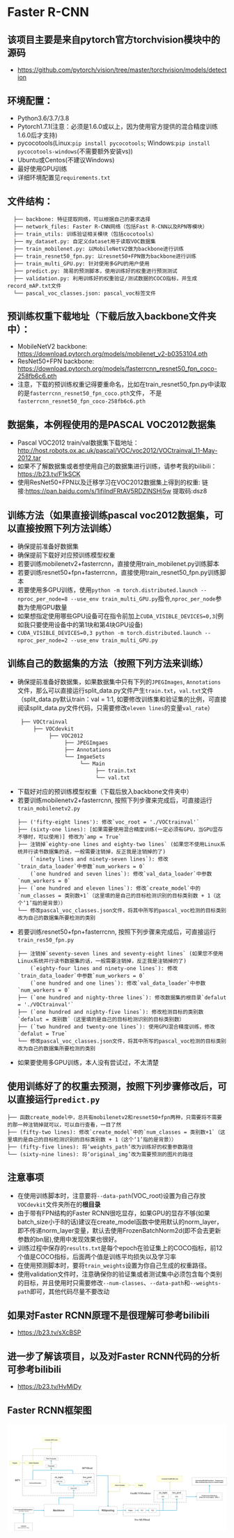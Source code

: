# Faster R-CNN

## 该项目主要是来自pytorch官方torchvision模块中的源码
* https://github.com/pytorch/vision/tree/master/torchvision/models/detection

## 环境配置：
* Python3.6/3.7/3.8
* Pytorch1.7.1(注意：必须是1.6.0或以上，因为使用官方提供的混合精度训练1.6.0后才支持)
* pycocotools(Linux:`pip install pycocotools`; Windows:`pip install pycocotools-windows`(不需要额外安装vs))
* Ubuntu或Centos(不建议Windows)
* 最好使用GPU训练
* 详细环境配置见`requirements.txt`

## 文件结构：
```
  ├── backbone: 特征提取网络，可以根据自己的要求选择
  ├── network_files: Faster R-CNN网络（包括Fast R-CNN以及RPN等模块）
  ├── train_utils: 训练验证相关模块（包括cocotools）
  ├── my_dataset.py: 自定义dataset用于读取VOC数据集
  ├── train_mobilenet.py: 以MobileNetV2做为backbone进行训练
  ├── train_resnet50_fpn.py: 以resnet50+FPN做为backbone进行训练
  ├── train_multi_GPU.py: 针对使用多GPU的用户使用
  ├── predict.py: 简易的预测脚本，使用训练好的权重进行预测测试
  ├── validation.py: 利用训练好的权重验证/测试数据的COCO指标，并生成record_mAP.txt文件
  └── pascal_voc_classes.json: pascal_voc标签文件
```

## 预训练权重下载地址（下载后放入backbone文件夹中）：
* MobileNetV2 backbone: https://download.pytorch.org/models/mobilenet_v2-b0353104.pth
* ResNet50+FPN backbone: https://download.pytorch.org/models/fasterrcnn_resnet50_fpn_coco-258fb6c6.pth
* 注意，下载的预训练权重记得要重命名，比如在train_resnet50_fpn.py中读取的是`fasterrcnn_resnet50_fpn_coco.pth`文件，
  不是`fasterrcnn_resnet50_fpn_coco-258fb6c6.pth`
 
 
## 数据集，本例程使用的是PASCAL VOC2012数据集
* Pascal VOC2012 train/val数据集下载地址：http://host.robots.ox.ac.uk/pascal/VOC/voc2012/VOCtrainval_11-May-2012.tar
* 如果不了解数据集或者想使用自己的数据集进行训练，请参考我的bilibili：https://b23.tv/F1kSCK
* 使用ResNet50+FPN以及迁移学习在VOC2012数据集上得到的权重: 链接:https://pan.baidu.com/s/1ifilndFRtAV5RDZINSHj5w 提取码:dsz8

## 训练方法（如果直接训练pascal voc2012数据集，可以直接按照下列方法训练）
* 确保提前准备好数据集
* 确保提前下载好对应预训练模型权重
* 若要训练mobilenetv2+fasterrcnn，直接使用train_mobilenet.py训练脚本
* 若要训练resnet50+fpn+fasterrcnn，直接使用train_resnet50_fpn.py训练脚本
* 若要使用多GPU训练，使用`python -m torch.distributed.launch --nproc_per_node=8 --use_env train_multi_GPU.py`指令,`nproc_per_node`参数为使用GPU数量
* 如果想指定使用哪些GPU设备可在指令前加上`CUDA_VISIBLE_DEVICES=0,3`(例如我只要使用设备中的第1块和第4块GPU设备)
* `CUDA_VISIBLE_DEVICES=0,3 python -m torch.distributed.launch --nproc_per_node=2 --use_env train_multi_GPU.py`

## 训练自己的数据集的方法（按照下列方法来训练）
* 确保提前准备好数据集，如果数据集中只有下列的`JPEGImages`, `Annotations`文件，那么可以直接运行split_data.py文件产生`train.txt`，`val.txt`文件（split_data.py默认train：val = 1:1, 如要修改训练集和验证集的比例，可直接阅读split_data.py文件代码，只需要修改`eleven lines`的变量`val_rate`）
  ```
   ├── VOCtrainval
       ├── VOCdevkit
            ├── VOC2012
                 ├── JPEGImgaes
                 ├── Annotations
                 └── ImgaeSets
                      └── Main 
                           ├── train.txt
                           └── val.txt                                             
  ```
* 下载好对应的预训练模型权重（下载后放入backbone文件夹中）
* 若要训练mobilenetv2+fasterrcnn, 按照下列步骤来完成后，可直接运行`train_mobilenetv2.py`
  ```
  ├── ('fifty-eight lines'): 修改`voc_root = './VOCtrainval'`
  ├── (sixty-one lines): [如果需要使用混合精度训练(一定必须有GPU，当GPU显存不够时，可以使用)] 修改为`amp = True`
  ├── 注销掉`eighty-one lines and eighty-two lines` (如果您不使用Linux系统并行读书数据集的话，一般需要注销掉，反正我是注销掉的了)
      (`ninety lines and ninety-seven lines`): 修改`train_data_loader`中参数`num_workers = 0` 
      (`one hundred and seven lines`): 修改`val_data_loader`中参数`num_workers = 0`
  ├── (`one hundred and eleven lines`): 修改`create_model`中的`num_classes = 类别数+1`（这里填的是自己的目标检测识别的目标类别数 + 1（这个‘1’指的是背景））
  └── 修改pascal_voc_classes.json文件，将其中所写的pascal_voc检测的目标类别改为自己的数据集所要检测的类别
  ```
* 若要训练resnet50+fpn+fasterrcnn, 按照下列步骤来完成后，可直接运行`train_res50_fpn.py`
  ```
  ├── 注销掉`seventy-seven lines and seventy-eight lines` (如果您不使用Linux系统并行读书数据集的话，一般需要注销掉，反正我是注销掉的了)
      (`eighty-four lines and ninety-one lines`): 修改`train_data_loader`中参数`num_workers = 0`
      (`one hundred and one lines`): 修改`val_data_loader`中参数`num_workers = 0`
  ├── (`one hundred and nighty-three lines`): 修改数据集的根目录`defalut = './VOCtrainval'`
  ├── (`one hundred and nighty-five lines`): 修改检测目标的类别数`defalut = 类别数`（这里填的是自己的目标检测识别的目标类别数）
  ├── (`two hundred and twenty-one lines`): 使用GPU混合精度训练，修改`defalut = True` 
  └── 修改pascal_voc_classes.json文件，将其中所写的pascal_voc检测的目标类别改为自己的数据集所要检测的类别
  ```
* 如果要使用多GPU训练，本人没有尝试过，不太清楚

## 使用训练好了的权重去预测，按照下列步骤修改后，可以直接运行`predict.py`
  ```
  ├── 函数create_model中，总共有mobilenetv2和resnet50+fpn两种，只需要将不需要的那一种注销掉就可以，可以自行查看，一目了然
  ├── (fifty-two lines): 修改`create_model`中的`num_classes = 类别数+1`（这里填的是自己的目标检测识别的目标类别数 + 1（这个‘1’指的是背景））
  ├── (fifty-five lines): 将‘weights_path’改为训练好的权重参数路径
  └── (sixty-nine lines): 将‘original_img’改为需要预测的图片的路径
  ```
  
## 注意事项
* 在使用训练脚本时，注意要将`--data-path`(VOC_root)设置为自己存放`VOCdevkit`文件夹所在的**根目录**
* 由于带有FPN结构的Faster RCNN很吃显存，如果GPU的显存不够(如果batch_size小于8的话)建议在create_model函数中使用默认的norm_layer，
  即不传递norm_layer变量，默认去使用FrozenBatchNorm2d(即不会去更新参数的bn层),使用中发现效果也很好。
* 训练过程中保存的`results.txt`是每个epoch在验证集上的COCO指标，前12个值是COCO指标，后面两个值是训练平均损失以及学习率
* 在使用预测脚本时，要将`train_weights`设置为你自己生成的权重路径。
* 使用validation文件时，注意确保你的验证集或者测试集中必须包含每个类别的目标，并且使用时只需要修改`--num-classes`、`--data-path`和`--weights-path`即可，其他代码尽量不要改动

## 如果对Faster RCNN原理不是很理解可参考bilibili
* https://b23.tv/sXcBSP

## 进一步了解该项目，以及对Faster RCNN代码的分析可参考bilibili
* https://b23.tv/HvMiDy

## Faster RCNN框架图
![Faster R-CNN](fasterRCNN.png) 

